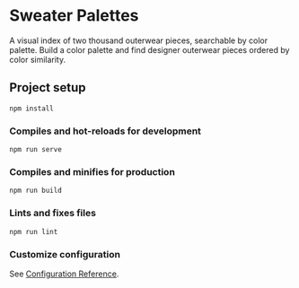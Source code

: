 # Sweater Palettes


A visual index of two thousand outerwear pieces, searchable by color palette. 
Build a color palette and find designer outerwear pieces ordered by color similarity. 

## Project setup
```
npm install
```

### Compiles and hot-reloads for development
```
npm run serve
```

### Compiles and minifies for production
```
npm run build
```

### Lints and fixes files
```
npm run lint
```

### Customize configuration
See [Configuration Reference](https://cli.vuejs.org/config/).
